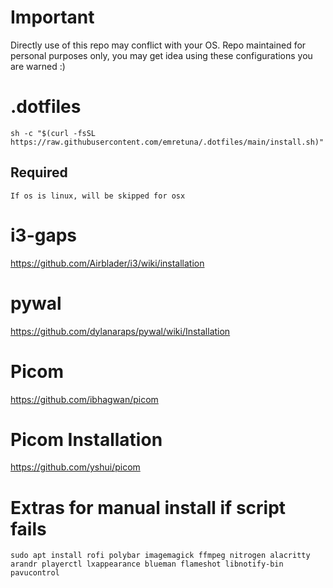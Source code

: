 # Important
  Directly use of this repo may conflict with your OS. Repo maintained for personal purposes only, you may get idea using these configurations you are warned :)

# .dotfiles
  ```
  sh -c "$(curl -fsSL https://raw.githubusercontent.com/emretuna/.dotfiles/main/install.sh)"
  ```
## Required
`If os is linux, will be skipped for osx` 
# i3-gaps
https://github.com/Airblader/i3/wiki/installation

# pywal
https://github.com/dylanaraps/pywal/wiki/Installation

# Picom
https://github.com/ibhagwan/picom

# Picom Installation
https://github.com/yshui/picom

# Extras for manual install if script fails
  ```
  sudo apt install rofi polybar imagemagick ffmpeg nitrogen alacritty arandr playerctl lxappearance blueman flameshot libnotify-bin pavucontrol
  ```
